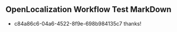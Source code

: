 ## OpenLocalization Workflow Test MarkDown
* c84a86c6-04a6-4522-8f9e-698b984135c7 
thanks!<!--HONumber=Mar16_HO2-->
